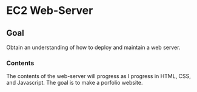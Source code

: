 # EC2 Web-Server

## Goal
Obtain an understanding of how to deploy and maintain a web server.

### Contents
The contents of the web-server will progress as I progress in HTML, CSS, and Javascript. The goal is to make a porfolio website.
